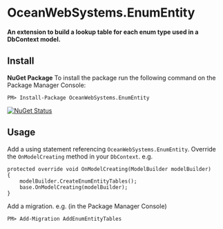 # OceanWebSystems.EnumEntity
**An extension to build a lookup table for each enum type used in a DbContext model.**
## Install
**NuGet Package**
To install the package run the following command on the Package Manager Console:
```
PM> Install-Package OceanWebSystems.EnumEntity
```
[![NuGet Status](https://img.shields.io/nuget/v/OceanWebSystems.EnumEntity.svg?style=flat)](https://www.nuget.org/packages/OceanWebSystems.EnumEntity/)
## Usage
Add a using statement referencing `OceanWebSystems.EnumEntity`.
Override the `OnModelCreating` method in your `DbContext`. e.g.
```
protected override void OnModelCreating(ModelBuilder modelBuilder)
{
	modelBuilder.CreateEnumEntityTables();
	base.OnModelCreating(modelBuilder);
}
```
Add a migration. e.g. (in the Package Manager Console)
```
PM> Add-Migration AddEnumEntityTables
```